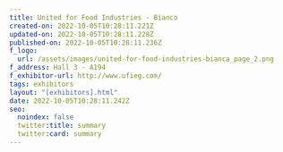 ```yaml
---
title: United for Food Industries - Bianco
created-on: 2022-10-05T10:28:11.221Z
updated-on: 2022-10-05T10:28:11.228Z
published-on: 2022-10-05T10:28:11.236Z
f_logo:
  url: /assets/images/united-for-food-industries-bianca_page_2.png
f_address: Hall 3 - A194
f_exhibitor-url: http://www.ufieg.com/
tags: exhibitors
layout: "[exhibitors].html"
date: 2022-10-05T10:28:11.242Z
seo:
  noindex: false
  twitter:title: summary
  twitter:card: summary
---
```

